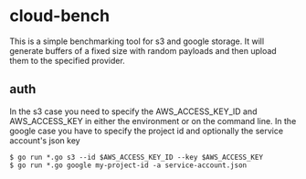 # cloud-bench

This is a simple benchmarking tool for s3 and google storage. It will generate buffers of a fixed size with random payloads and then upload them to the specified provider.


## auth
In the s3 case you need to specify the AWS_ACCESS_KEY_ID and AWS_ACCESS_KEY in either the environment or on the command line.
In the google case you have to specify the project id and optionally the service account's json key

```
$ go run *.go s3 --id $AWS_ACCESS_KEY_ID --key $AWS_ACCESS_KEY
$ go run *.go google my-project-id -a service-account.json
```

